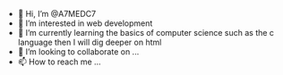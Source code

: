 - 👋 Hi, I’m @A7MEDC7
- 👀 I’m interested in web development 
- 🌱 I’m currently learning the basics of computer science such as the c language then I will dig deeper on html
- 💞️ I’m looking to collaborate on ...
- 📫 How to reach me ...

<!---
A7MEDC7/A7MEDC7 is a ✨ special ✨ repository because its `README.md` (this file) appears on your GitHub profile.
You can click the Preview link to take a look at your changes.
--->
